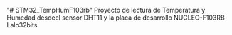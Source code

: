 "# STM32_TempHumF103rb" 
Proyecto de lectura de Temperatura y Humedad desdeel sensor DHT11 y la placa de desarrollo NUCLEO-F103RB
Lalo32bits
